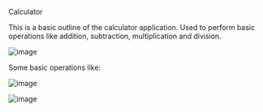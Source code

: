 Calculator

This is a basic outline of the calculator application. Used to perform basic operations like addition, subtraction, multiplication and division. 

![image](https://user-images.githubusercontent.com/81728503/158426250-83545088-97f0-471a-8fed-a454a5ed0a65.png)


Some basic operations like:

![image](https://user-images.githubusercontent.com/81728503/158426348-00a92229-624a-42a5-b93c-ae4512684d55.png)

![image](https://user-images.githubusercontent.com/81728503/158426404-f782187d-fbbb-453b-ac2f-a355d033b0ca.png)
